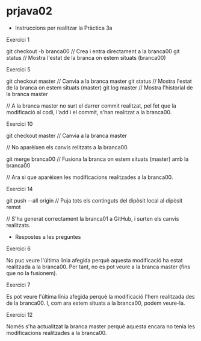 # prjava02

- Instruccions per realitzar la Pràctica 3a

Exercici 1

git checkout -b branca00  // Crea i entra directament a la branca00
git status // Mostra l'estat de la branca on estem situats (branca00)

Exercici 5

git checkout master // Canvia a la branca master
git status // Mostra l'estat de la branca on estem situats (master)
git log master // Mostra l'historial de la branca master

// A la branca master no surt el darrer commit realitzat, pel fet que la modificació al codi, l'add i el commit,
s'han realitzat a la branca00.

Exercici 10

git checkout master // Canvia a la branca master

// No aparèixen els canvis relitzats a la branca00.

git merge branca00 // Fusiona la branca on estem situats (master) amb la branca00

// Ara si que aparèixen les modificacions realitzades a la branca00.

Exercici 14

git push --all origin // Puja tots els continguts del dipòsit local al dipòsit remot

// S'ha generat correctament la branca01 a GitHub, i surten els canvis realitzats.

- Respostes a les preguntes

Exercici 6

No puc veure l'última línia afegida perquè aquesta modificació ha estat realitzada a la branca00. Per tant, no es pot 
veure a la branca master (fins que no la fusionem).

Exercici 7

Es pot veure l'última línia afegida perquè la modificació l'hem realitzada des de la branca00. I, com ara estem situats
a la branca00, podem veure-la.

Exercici 12

Només s'ha actualitzat la branca master perquè aquesta encara no tenia les modificacions realitzades a la branca00.
